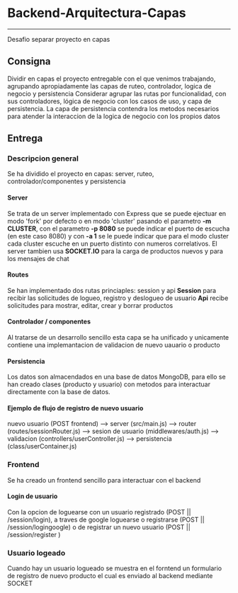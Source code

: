 # Backend-Arquitectura-Capas
***
Desafio separar proyecto en capas

## Consigna
Dividir en capas el proyecto entregable con el que venimos trabajando, agrupando apropiadamente las capas de ruteo, controlador, logica de negocio y persistencia
Considerar agrupar las rutas por funcionalidad, con sus controladores, lógica de negocio con los casos de uso, y capa de persistencia.
La capa de persistencia contendra los metodos necesarios para atender la interaccion de la logica de negocio con los propios datos

## Entrega

### Descripcion general
Se ha dividido el proyecto en capas: server, ruteo, controlador/componentes y persistencia

#### Server
Se trata de un server implementado con Express que se puede ejectuar en modo 'fork' por defecto o en modo 'cluster' pasando el parametro **-m CLUSTER**, con el parametro **-p 8080** se puede indicar el puerto de escucha (en este caso 8080) y con **-a 1** se le puede indicar que para el modo cluster cada cluster escuche en un puerto distinto con numeros correlativos.
El server tambien usa **SOCKET.IO** para la carga de productos nuevos y para los mensajes de chat

#### Routes
Se han implementado dos rutas princiaples: session y api
**Session** para recibir las solicitudes de logueo, registro y deslogueo de usuario
**Api** recibe solicitudes para mostrar, editar, crear y borrar productos

#### Controlador / componentes
Al tratarse de un desarrollo sencillo esta capa se ha unificado y unicamente contiene una implemantacion de validacion de nuevo uauario o producto

#### Persistencia
Los datos son almacendados en una base de datos MongoDB, para ello se han creado clases (producto y usuario) con metodos para interactuar directamente con la base de datos.

#### Ejemplo de flujo de registro de nuevo usuario
 nuevo usuario (POST frontend) --> server (src/main.js) --> router (routes/sessionRouter.js) --> sesion de usuario (middlewares/auth.js) --> validacion (controllers/userController.js) --> persistencia (class/userContainer.js)


### Frontend
Se ha creado un frontend sencillo para interactuar con el backend

#### Login de usuario
Con la opcion de loguearse con un usuario registrado (POST || /session/login), a traves de google loguearse o registrarse (POST || /session/logingoogle) o de registrar un nuevo usuario (POST || /session/register )

### Usuario logeado 
Cuando hay un usuario logueado se muestra en el forntend un formulario de registro de nuevo producto el cual es enviado al backend mediante SOCKET